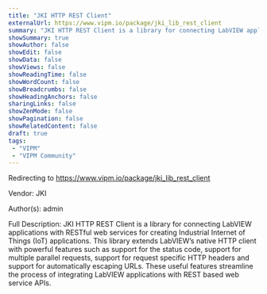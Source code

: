 ```yaml
---
title: "JKI HTTP REST Client"
externalUrl: https://www.vipm.io/package/jki_lib_rest_client
summary: "JKI HTTP REST Client is a library for connecting LabVIEW applications with RESTful web services for creating Industrial Internet of Things (IoT) applications."
showSummary: true
showAuthor: false
showEdit: false
showData: false
showViews: false
showReadingTime: false
showWordCount: false
showBreadcrumbs: false
showHeadingAnchors: false
sharingLinks: false
showZenMode: false
showPagination: false
showRelatedContent: false
draft: true
tags:
 - "VIPM"
 - "VIPM Community"
---
```


Redirecting to https://www.vipm.io/package/jki_lib_rest_client

Vendor: JKI

Author(s): admin
 
Full Description:
JKI HTTP REST Client is a library for connecting LabVIEW applications with RESTful web services for creating Industrial Internet of Things (IoT) applications. This library extends LabVIEW’s native HTTP client with powerful features such as support for the status code, support for multiple parallel requests, support for request specific HTTP headers and support for automatically escaping URLs. These useful features streamline the process of integrating LabVIEW applications with REST based web service APIs.
